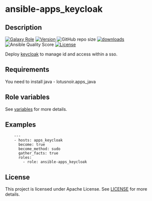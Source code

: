 # ansible-apps_keycloak

## Description

[![Galaxy Role](https://img.shields.io/badge/galaxy-apps_keycloak-purple?style=flat)](https://galaxy.ansible.com/lotusnoir/apps_keycloak)
[![Version](https://img.shields.io/github/release/lotusnoir/ansible-apps_keycloak.svg)](https://github.com/lotusnoir/ansible-apps_keycloak/releases/latest)
![GitHub repo size](https://img.shields.io/github/repo-size/lotusnoir/ansible-apps_keycloak?color=orange&style=flat)
[![downloads](https://img.shields.io/ansible/role/d/)](https://galaxy.ansible.com/lotusnoir/apps_keycloak)
![Ansible Quality Score](https://img.shields.io/ansible/quality/)
[![License](https://img.shields.io/badge/license-Apache--2.0-brightgreen?style=flat)](https://opensource.org/licenses/Apache-2.0)

Deploy [keycloak](https://www.keycloak.org/) to manage id and access within a sso.

## Requirements

You need to install java - lotusnoir.apps_java

## Role variables

See [variables](/defaults/main.yml) for more details.

## Examples

        ---
        - hosts: apps_keycloak
          become: true
          become_method: sudo
          gather_facts: true
          roles:
            - role: ansible-apps_keycloak


## License

This project is licensed under Apache License. See [LICENSE](/LICENSE) for more details.

